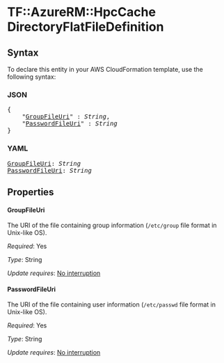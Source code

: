 # TF::AzureRM::HpcCache DirectoryFlatFileDefinition

## Syntax

To declare this entity in your AWS CloudFormation template, use the following syntax:

### JSON

<pre>
{
    "<a href="#groupfileuri" title="GroupFileUri">GroupFileUri</a>" : <i>String</i>,
    "<a href="#passwordfileuri" title="PasswordFileUri">PasswordFileUri</a>" : <i>String</i>
}
</pre>

### YAML

<pre>
<a href="#groupfileuri" title="GroupFileUri">GroupFileUri</a>: <i>String</i>
<a href="#passwordfileuri" title="PasswordFileUri">PasswordFileUri</a>: <i>String</i>
</pre>

## Properties

#### GroupFileUri

The URI of the file containing group information (`/etc/group` file format in Unix-like OS).

_Required_: Yes

_Type_: String

_Update requires_: [No interruption](https://docs.aws.amazon.com/AWSCloudFormation/latest/UserGuide/using-cfn-updating-stacks-update-behaviors.html#update-no-interrupt)

#### PasswordFileUri

The URI of the file containing user information (`/etc/passwd` file format in Unix-like OS).

_Required_: Yes

_Type_: String

_Update requires_: [No interruption](https://docs.aws.amazon.com/AWSCloudFormation/latest/UserGuide/using-cfn-updating-stacks-update-behaviors.html#update-no-interrupt)

